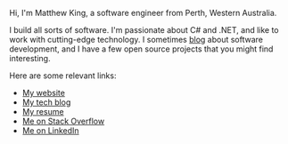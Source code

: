 Hi, I'm Matthew King, a software engineer from Perth, Western Australia.

I build all sorts of software. I'm passionate about C# and .NET, and like to work with cutting-edge technology.
I sometimes [blog](https://mking.net/blog) about software development, and I have a few open source projects that you might find interesting.

Here are some relevant links:

* <a rel="me" href="https://mking.net/">My website</a>
* <a rel="me" href="https://mking.net/blog">My tech blog</a>
* <a rel="me" href="https://mking.net/resume">My resume</a>
* [Me on Stack Overflow](https://www.stackoverflow.com/users/286936/matthewking)
* [Me on LinkedIn](https://www.linkedin.com/in/MatthewKingAU)
